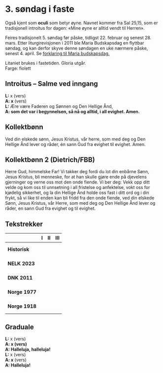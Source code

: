 # 3. søndag i faste

Også kjent som **oculi** som betyr øyne. Navnet kommer fra Sal 25,15, som er tradisjonell introitus for dagen: «Mine øyne er alltid vendt til Herren».

Feires tradisjonelt 5. søndag før påske, tidligst 22. februar og senest 28. mars. Etter liturgirevisjonen i 2011 ble Maria Budskapsdag en flyttbar	 søndag, og kan derfor skyve denne søndagen en uke nærmere påske, senest 4. april. Se [forklaring til Maria budskapsdag.](./mb.md)

Litaniet brukes i fastetiden. Gloria utgår.  
Farge: fiolett  


## Introitus – Salme ved inngang

**L:** x (vers)  
**A: x** (vers)  
**L:** Ære være Faderen og Sønnen og Den Hellige Ånd,  
**A: som det var i begynnelsen, så nå og alltid, i all evighet. Amen.**  

## Kollektbønn

Ved din elskede sønn, Jesus Kristus, vår herre, som med deg og Den Hellige Ånd lever og råder, én sann Gud fra evighet til evighet. Amen.

## Kollektbønn 2 (Dietrich/FBB)

Herre Gud, himmelske Far! Vi takker deg fordi du lot din enbårne Sønn, Jesus Kristus, bli menneske, for at han skulle gjøre ende på djevelens gjerninger og verne oss mot den onde fiende. Vi ber deg: Vekk opp ditt velde og kom oss til unnsetning i all fristelse og anfektelse, vokt oss for kjødelig sikkerhet, og la din Hellige Ånd holde oss fast i ditt ord og i din frykt, så vi like til enden kan bli fridd fra den onde fiende, ved din elskede Sønn, Jesus Kristus, vår Herre, som med deg og Den Hellige Ånd lever og råder, en sann Gud fra evighet og til evighet.

## Tekstrekker

| |**I**|**II**|**III**|
|:---|:---:|:---:|:---:|
|**Historisk**| <br> <br> | <br> <br> | <br> <br> |
|**NELK 2023**| <br> <br> | <br> <br> | <br> <br> |
|**DNK 2011**| <br> <br> | <br> <br> | <br> <br> |
|**Norge 1977**| <br> <br> | <br> <br> | <br> <br> |
|**Norge 1918**| <br> <br> | <br> <br> | <br> <br> |

## Graduale

**L:** x (vers)  
**A: x (vers)**  
**A: Halleluja, halleluja!**  
**L:** x (vers)  
**A: x** (vers)  
**A: Halleluja!** 